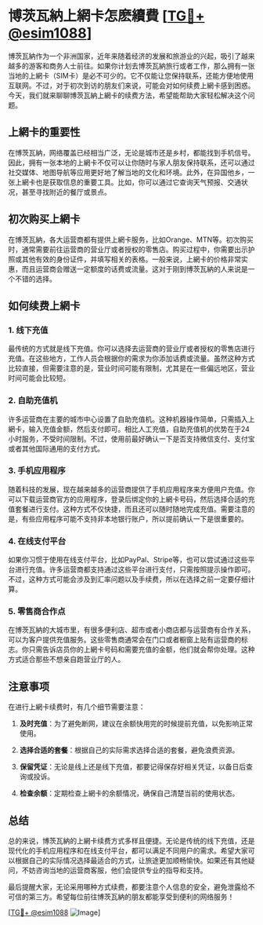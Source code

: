 # 博茨瓦納上網卡怎麽續費 [[TG💪+ @esim1088](https://t.me/s/esim1088)]

博茨瓦納作为一个非洲国家，近年来随着经济的发展和旅游业的兴起，吸引了越来越多的游客和商务人士前往。如果你计划去博茨瓦納旅行或者工作，那么拥有一张当地的上網卡（SIM卡）是必不可少的。它不仅能让您保持联系，还能方便地使用互联网。不过，对于初次到访的朋友们来说，可能会对如何续费上網卡感到困惑。今天，我们就来聊聊博茨瓦納上網卡的续费方法，希望能帮助大家轻松解决这个问题。

## 上網卡的重要性

在博茨瓦納，网络覆盖已经相当广泛，无论是城市还是乡村，都能找到手机信号。因此，拥有一张本地的上網卡不仅可以让你随时与家人朋友保持联系，还可以通过社交媒体、地图导航等应用更好地了解当地的文化和环境。此外，在异国他乡，一张上網卡也是获取信息的重要工具。比如，你可以通过它查询天气预报、交通状况，甚至寻找附近的餐厅或景点。

## 初次购买上網卡

在博茨瓦納，各大运营商都有提供上網卡服务，比如Orange、MTN等。初次购买时，通常需要前往运营商的营业厅或者授权的零售店。购买过程中，你需要出示护照或其他有效的身份证件，并填写相关的表格。一般来说，上網卡的价格非常实惠，而且运营商会赠送一定额度的话费或流量。这对于刚到博茨瓦納的人来说是一个不错的选择。

## 如何续费上網卡

### 1. 线下充值

最传统的方式就是线下充值。你可以选择去运营商的营业厅或者授权的零售店进行充值。在这些地方，工作人员会根据你的需求为你添加话费或流量。虽然这种方式比较直接，但需要注意的是，营业时间可能有限制，尤其是在一些偏远地区，营业时间可能会比较短。

### 2. 自助充值机

许多运营商在主要的城市中心设置了自助充值机。这种机器操作简单，只需插入上網卡，输入充值金额，然后支付即可。相比人工充值，自助充值机的优势在于24小时服务，不受时间限制。不过，使用前最好确认一下是否支持微信支付、支付宝或者其他国际通用的支付方式。

### 3. 手机应用程序

随着科技的发展，现在越来越多的运营商提供了手机应用程序来方便用户充值。你可以下载运营商官方的应用程序，登录后绑定你的上網卡号码，然后选择合适的充值套餐进行支付。这种方式不仅快捷，而且还可以随时随地完成充值。需要注意的是，有些应用程序可能不支持非本地银行账户，所以提前确认一下是很重要的。

### 4. 在线支付平台

如果你习惯于使用在线支付平台，比如PayPal、Stripe等，也可以尝试通过这些平台进行充值。许多运营商都支持通过这些平台进行支付，只需按照提示操作即可。不过，这种方式可能会涉及到汇率问题以及手续费，所以在选择之前一定要仔细计算。

### 5. 零售商合作点

在博茨瓦納的大城市里，有很多便利店、超市或者小商店都与运营商有合作关系，可以为客户提供充值服务。这些零售商通常会在门口或者橱窗上贴有运营商的标志。你只需告诉店员你的上網卡号码和需要充值的金额，他们就会帮你处理。这种方式适合那些不想亲自跑营业厅的人。

## 注意事项

在进行上網卡续费时，有几个细节需要注意：

1. **及时充值**：为了避免断网，建议在余额快用完的时候提前充值，以免影响正常使用。
   
2. **选择合适的套餐**：根据自己的实际需求选择合适的套餐，避免浪费资源。

3. **保留凭证**：无论是线上还是线下充值，都要记得保存好相关凭证，以备日后查询或投诉。

4. **检查余额**：定期检查上網卡的余额情况，确保自己清楚当前的使用状态。

## 总结

总的来说，博茨瓦納的上網卡续费方式多样且便捷。无论是传统的线下充值，还是现代化的手机应用程序和在线支付平台，都可以满足不同用户的需求。希望大家可以根据自己的实际情况选择最适合的方式，让旅途更加顺畅愉快。如果还有其他疑问，不妨咨询当地的运营商客服，他们会提供专业的指导和支持。

最后提醒大家，无论采用哪种方式续费，都要注意个人信息的安全，避免泄露给不可信的第三方。希望每位前往博茨瓦納的朋友都能享受到便利的网络服务！

[[TG💪+ @esim1088](https://t.me/s/esim1088) ![Image](https://i.postimg.cc/4NQfJmqS/Snipaste-2025-05-13-00-14-12.png)]